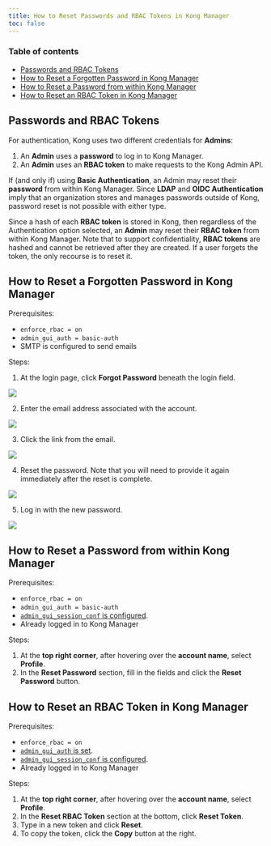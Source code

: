 ```yaml
---
title: How to Reset Passwords and RBAC Tokens in Kong Manager
toc: false
---
```


### Table of contents

* [Passwords and RBAC Tokens](passwords-and-rbac-tokens)
* [How to Reset a Forgotten Password in Kong Manager](how-to-reset-a-forgotten-password-in-kong-manager)
* [How to Reset a Password from within Kong Manager](how-to-reset-a-password-from-within-kong-manager)
* [How to Reset an RBAC Token in Kong Manager](how-to-reset-an-rbac-token-in-kong-manager)

## Passwords and RBAC Tokens

For authentication, Kong uses two different credentials for **Admins**:

1. An **Admin** uses a **password** to log in to Kong Manager.
2. An **Admin** uses an **RBAC token** to make requests to the Kong Admin API.

If (and only if) using **Basic Authentication**, an Admin may reset their **password** from within Kong Manager. Since **LDAP** and **OIDC Authentication** imply that an organization stores and manages passwords outside of Kong, password reset is not possible with either type.

Since a hash of each **RBAC token** is stored in Kong, then regardless of the Authentication option selected, an **Admin** may reset their **RBAC token** from within Kong Manager. Note that to support confidentiality, **RBAC tokens** are hashed and cannot be retrieved after they are created. If a user forgets the token, the only recourse is to reset it.

## How to Reset a Forgotten Password in Kong Manager

Prerequisites: 

* `enforce_rbac = on`
* `admin_gui_auth = basic-auth`
* SMTP is configured to send emails

Steps:

1. At the login page, click **Forgot Password** beneath the login field. 

  <img src="https://kong-doc-assets.s3.us-east-2.amazonaws.com/0.35/kong-manager/how-to-reset-passwords-and-rbac/click-forgot-password.png">

2. Enter the email address associated with the account.

  <img src="https://kong-doc-assets.s3.us-east-2.amazonaws.com/0.35/kong-manager/how-to-reset-passwords-and-rbac/enter-email-address.png">

3. Click the link from the email. 

  <img src="https://kong-doc-assets.s3.us-east-2.amazonaws.com/0.35/kong-manager/how-to-reset-passwords-and-rbac/click-email-link.png">

4. Reset the password. Note that you will need to provide it again immediately after the reset is complete. 

  <img src="https://kong-doc-assets.s3.us-east-2.amazonaws.com/0.35/kong-manager/how-to-reset-passwords-and-rbac/enter-new-password.png">

5. Log in with the new password.

  <img src="https://kong-doc-assets.s3.us-east-2.amazonaws.com/0.35/kong-manager/how-to-reset-passwords-and-rbac/reset-successful.png">

## How to Reset a Password from within Kong Manager

Prerequisites: 

* `enforce_rbac = on`
* `admin_gui_auth = basic-auth`
* [`admin_gui_session_conf` is configured](/enterprise/{{kong.page_version}}/kong-manager/authentication/sessions/). 
* Already logged in to Kong Manager

Steps:

1. At the **top right corner**, after hovering over the **account name**, select **Profile**. 
2. In the **Reset Password** section, fill in the fields and click the **Reset Password** button.

## How to Reset an RBAC Token in Kong Manager

Prerequisites: 

* `enforce_rbac = on`
* [`admin_gui_auth` is set](/enterprise/{{kong.page_version}}kong-manager/security/#authentication-with-plugins).
* [`admin_gui_session_conf` is configured](/enterprise/{{kong.page_version}}/kong-manager/authentication/sessions/).
* Already logged in to Kong Manager

Steps:

1. At the **top right corner**, after hovering over the **account name**, select **Profile**. 
2. In the **Reset RBAC Token** section at the bottom, click **Reset Token**.
3. Type in a new token and click **Reset**. 
4. To copy the token, click the **Copy** button at the right.

